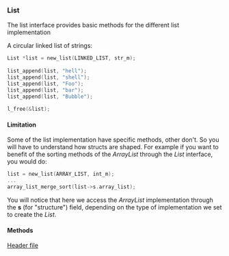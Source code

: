### List
The list interface provides basic methods for the different list implementation

A circular linked list of strings:

```c  
List *list = new_list(LINKED_LIST, str_m);  
  
list_append(list, "hell");  
list_append(list, "shell");  
list_append(list, "Foo");  
list_append(list, "bar");  
list_append(list, "Bubble");  
    
l_free(&list);  
```  

#### Limitation
Some of the list implementation have specific methods, other don't. So you will have to understand how structs are shaped. For example if you want to benefit of the sorting methods of the *ArrayList* through the *List* interface, you would do:

```c  
list = new_list(ARRAY_LIST, int_m);  
...  
array_list_merge_sort(list->s.array_list);  
```  
You will notice that here we access the *ArrayList* implementation through the **s** (for "structure") field, depending on the type of implementation we set to create the *List*.

#### Methods
[Header file](https://github.com/cydaw6/MyLittleCLibrary/blob/main/include/Lists/MLCL_List.h)